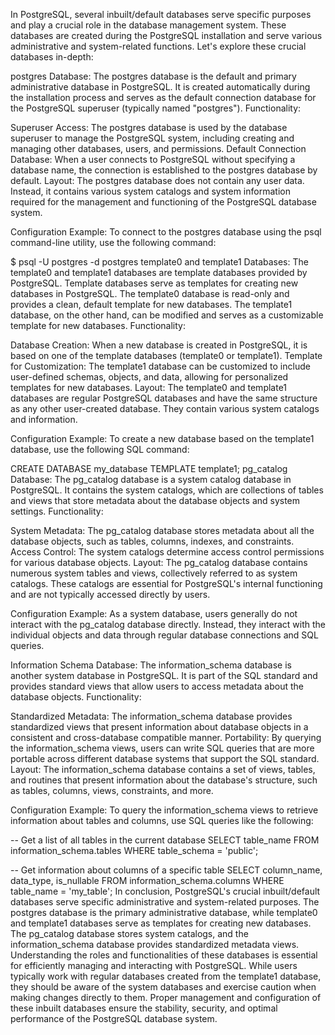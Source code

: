 In PostgreSQL, several inbuilt/default databases serve specific purposes and play a crucial role in the database management system. These databases are created during the PostgreSQL installation and serve various administrative and system-related functions. Let's explore these crucial databases in-depth:

postgres Database:
The postgres database is the default and primary administrative database in PostgreSQL. It is created automatically during the installation process and serves as the default connection database for the PostgreSQL superuser (typically named "postgres").
Functionality:

Superuser Access: The postgres database is used by the database superuser to manage the PostgreSQL system, including creating and managing other databases, users, and permissions.
Default Connection Database: When a user connects to PostgreSQL without specifying a database name, the connection is established to the postgres database by default.
Layout:
The postgres database does not contain any user data. Instead, it contains various system catalogs and system information required for the management and functioning of the PostgreSQL database system.

Configuration Example:
To connect to the postgres database using the psql command-line utility, use the following command:

$ psql -U postgres -d postgres
template0 and template1 Databases:
The template0 and template1 databases are template databases provided by PostgreSQL. Template databases serve as templates for creating new databases in PostgreSQL. The template0 database is read-only and provides a clean, default template for new databases. The template1 database, on the other hand, can be modified and serves as a customizable template for new databases.
Functionality:

Database Creation: When a new database is created in PostgreSQL, it is based on one of the template databases (template0 or template1).
Template for Customization: The template1 database can be customized to include user-defined schemas, objects, and data, allowing for personalized templates for new databases.
Layout:
The template0 and template1 databases are regular PostgreSQL databases and have the same structure as any other user-created database. They contain various system catalogs and information.

Configuration Example:
To create a new database based on the template1 database, use the following SQL command:


CREATE DATABASE my_database TEMPLATE template1;
pg_catalog Database:
The pg_catalog database is a system catalog database in PostgreSQL. It contains the system catalogs, which are collections of tables and views that store metadata about the database objects and system settings.
Functionality:

System Metadata: The pg_catalog database stores metadata about all the database objects, such as tables, columns, indexes, and constraints.
Access Control: The system catalogs determine access control permissions for various database objects.
Layout:
The pg_catalog database contains numerous system tables and views, collectively referred to as system catalogs. These catalogs are essential for PostgreSQL's internal functioning and are not typically accessed directly by users.

Configuration Example:
As a system database, users generally do not interact with the pg_catalog database directly. Instead, they interact with the individual objects and data through regular database connections and SQL queries.

Information Schema Database:
The information_schema database is another system database in PostgreSQL. It is part of the SQL standard and provides standard views that allow users to access metadata about the database objects.
Functionality:

Standardized Metadata: The information_schema database provides standardized views that present information about database objects in a consistent and cross-database compatible manner.
Portability: By querying the information_schema views, users can write SQL queries that are more portable across different database systems that support the SQL standard.
Layout:
The information_schema database contains a set of views, tables, and routines that present information about the database's structure, such as tables, columns, views, constraints, and more.

Configuration Example:
To query the information_schema views to retrieve information about tables and columns, use SQL queries like the following:


-- Get a list of all tables in the current database
SELECT table_name FROM information_schema.tables WHERE table_schema = 'public';

-- Get information about columns of a specific table
SELECT column_name, data_type, is_nullable FROM information_schema.columns WHERE table_name = 'my_table';
In conclusion, PostgreSQL's crucial inbuilt/default databases serve specific administrative and system-related purposes. The postgres database is the primary administrative database, while template0 and template1 databases serve as templates for creating new databases. The pg_catalog database stores system catalogs, and the information_schema database provides standardized metadata views. Understanding the roles and functionalities of these databases is essential for efficiently managing and interacting with PostgreSQL. While users typically work with regular databases created from the template1 database, they should be aware of the system databases and exercise caution when making changes directly to them. Proper management and configuration of these inbuilt databases ensure the stability, security, and optimal performance of the PostgreSQL database system.